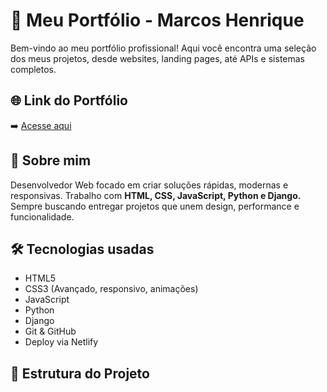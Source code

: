 # 🚀 Meu Portfólio - Marcos Henrique

Bem-vindo ao meu portfólio profissional! Aqui você encontra uma seleção dos meus projetos, desde websites, landing pages, até APIs e sistemas completos.

## 🌐 Link do Portfólio
➡️ [Acesse aqui](https://portfoliomarcowdev.netlify.app)

## 💼 Sobre mim
Desenvolvedor Web focado em criar soluções rápidas, modernas e responsivas. Trabalho com **HTML, CSS, JavaScript, Python e Django.** Sempre buscando entregar projetos que unem design, performance e funcionalidade.

## 🛠️ Tecnologias usadas
- HTML5
- CSS3 (Avançado, responsivo, animações)
- JavaScript
- Python
- Django
- Git & GitHub
- Deploy via Netlify

## 📂 Estrutura do Projeto
